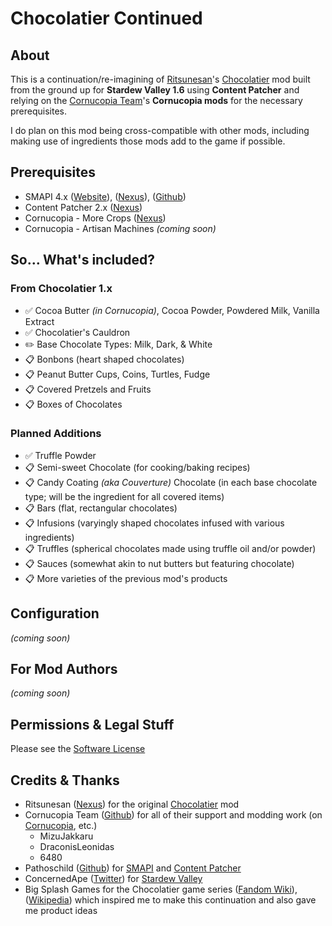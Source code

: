 # Chocolatier Continued

## About

This is a continuation/re-imagining of [Ritsunesan](https://www.nexusmods.com/stardewvalley/users/40687890)'s [Chocolatier](https://www.nexusmods.com/stardewvalley/mods/5403) mod built from the ground up for **Stardew Valley 1.6** using **Content Patcher** and relying on the [Cornucopia Team](https://github.com/MizuJakkaru/Cornucopia/?tab=readme-ov-file#cornucopia-team)'s **Cornucopia mods** for the necessary prerequisites.

I do plan on this mod being cross-compatible with other mods, including making use of ingredients those mods add to the game if possible.

## Prerequisites

- SMAPI 4.x ([Website](https://smapi.io/)), ([Nexus](https://www.nexusmods.com/stardewvalley/mods/2400)), ([Github](https://github.com/Pathoschild/SMAPI/releases))
- Content Patcher 2.x ([Nexus](https://www.nexusmods.com/stardewvalley/mods/1915))
- Cornucopia - More Crops ([Nexus](https://www.nexusmods.com/stardewvalley/mods/19508))
- Cornucopia - Artisan Machines *(coming soon)*

## So&hellip; What's included?

### From Chocolatier 1.x

- ✅ Cocoa Butter *(in Cornucopia)*, Cocoa Powder, Powdered Milk, Vanilla Extract
- ✅ Chocolatier's Cauldron
- ✏️ Base Chocolate Types: Milk, Dark, & White
- 📋 Bonbons (heart shaped chocolates)
- 📋 Peanut Butter Cups, Coins, Turtles, Fudge
- 📋 Covered Pretzels and Fruits
- 📋 Boxes of Chocolates

### Planned Additions

- ✅ Truffle Powder
- 📋 Semi-sweet Chocolate (for cooking/baking recipes)
- 📋 Candy Coating *(aka Couverture)* Chocolate (in each base chocolate type; will be the ingredient for all covered items)
- 📋 Bars (flat, rectangular chocolates)
- 📋 Infusions (varyingly shaped chocolates infused with various ingredients)
- 📋 Truffles (spherical chocolates made using truffle oil and/or powder)
- 📋 Sauces (somewhat akin to nut butters but featuring chocolate)
- 📋 More varieties of the previous mod's products

## Configuration

*(coming soon)*

## For Mod Authors

*(coming soon)*

## Permissions & Legal Stuff

Please see the [Software License](https://github.com/thebigh2014/chocolatier-continued?tab=License-1-ov-file)

## Credits & Thanks

- Ritsunesan ([Nexus](https://www.nexusmods.com/stardewvalley/users/40687890)) for the original [Chocolatier](https://www.nexusmods.com/stardewvalley/mods/5403) mod
- Cornucopia Team ([Github](https://github.com/MizuJakkaru/Cornucopia/?tab=readme-ov-file#cornucopia-team)) for all of their support and modding work (on [Cornucopia](https://github.com/MizuJakkaru/Cornucopia/), etc.)
  - MizuJakkaru
  - DraconisLeonidas
  - 6480
- Pathoschild ([Github](https://github.com/Pathoschild)) for [SMAPI](https://smapi.io/) and [Content Patcher](https://www.nexusmods.com/stardewvalley/mods/1915)
- ConcernedApe ([Twitter](https://twitter.com/concernedape)) for [Stardew Valley](https://www.stardewvalley.net/)
- Big Splash Games for the Chocolatier game series ([Fandom Wiki](https://the-chocolatier-series.fandom.com/wiki/The_Chocolatier_Series_Wiki)), ([Wikipedia](https://en.wikipedia.org/wiki/Chocolatier_(video_game))) which inspired me to make this continuation and also gave me product ideas
